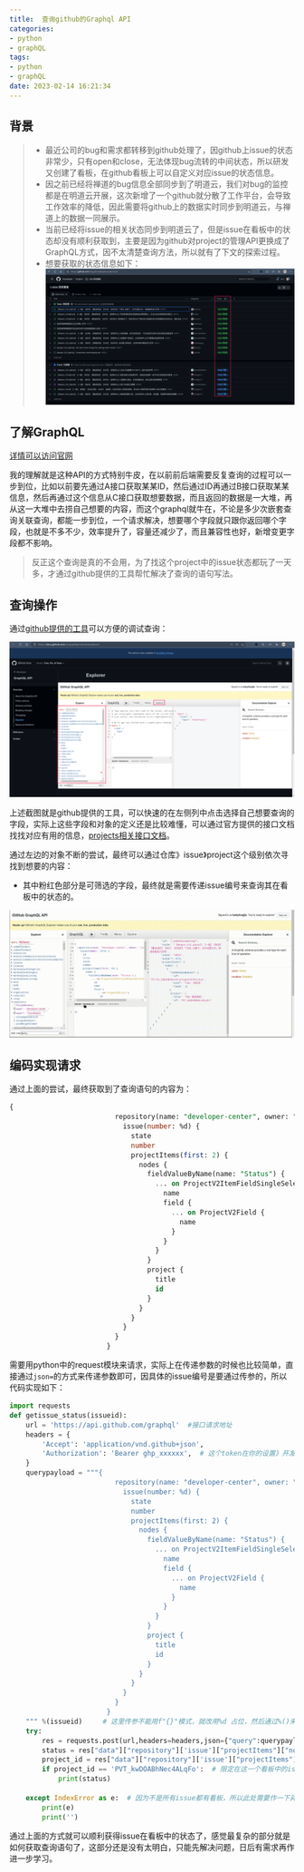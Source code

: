 ```yaml
---
title:  查询github的Graphql API
categories: 
- python
- graphQL
tags:
- python
- graphQL
date: 2023-02-14 16:21:34
---
```


## 背景

> - 最近公司的bug和需求都转移到github处理了，因github上issue的状态非常少，只有open和close，无法体现bug流转的中间状态，所以研发又创建了看板，在github看板上可以自定义对应issue的状态信息。
> - 因之前已经将禅道的bug信息全部同步到了明道云，我们对bug的监控都是在明道云开展，这次新增了一个github就分散了工作平台，会导致工作效率的降低，因此需要将github上的数据实时同步到明道云，与禅道上的数据一同展示。
> - 当前已经将issue的相关状态同步到明道云了，但是issue在看板中的状态却没有顺利获取到，主要是因为github对project的管理API更换成了GraphQL方式，因不太清楚查询方法，所以就有了下文的探索过程。
> - 想要获取的状态信息如下：![image-20230214153317222](pictures/25github_Granphql_api/image-20230214153317222.png)

## 了解GraphQL

[详情可以访问官网](https://graphql.cn/)

我的理解就是这种API的方式特别牛皮，在以前前后端需要反复查询的过程可以一步到位，比如以前要先通过A接口获取某某ID，然后通过ID再通过B接口获取某某信息，然后再通过这个信息从C接口获取想要数据，而且返回的数据是一大堆，再从这一大堆中去捞自己想要的内容，而这个graphql就牛在，不论是多少次嵌套查询关联查询，都能一步到位，一个请求解决，想要哪个字段就只跟你返回哪个字段，也就是不多不少，效率提升了，容量还减少了，而且兼容性也好，新增变更字段都不影响。

> 反正这个查询是真的不会用，为了找这个project中的issue状态都玩了一天多，才通过github提供的工具帮忙解决了查询的语句写法。

## 查询操作

通过[github提供的工具](https://docs.github.com/en/graphql/overview/explorer)可以方便的调试查询：

![image-20230214153333918](pictures/25github_Granphql_api/image-20230214153333918.png)

上述截图就是github提供的工具，可以快速的在左侧列中点击选择自己想要查询的字段，实际上这些字段和对象的定义还是比较难懂，可以通过官方提供的接口文档找找对应有用的信息，[projects相关接口文档](https://docs.github.com/en/issues/planning-and-tracking-with-projects/automating-your-project/using-the-api-to-manage-projects)。

通过左边的对象不断的尝试，最终可以通过仓库》issue》project这个级别依次寻找到想要的内容：

- 其中粉红色部分是可筛选的字段，最终就是需要传递issue编号来查询其在看板中的状态的。

![](pictures/25github_Granphql_api/录屏_选择区域_20230214151708.gif)



## 编码实现请求

通过上面的尝试，最终获取到了查询语句的内容为：

```sql
{
                          repository(name: "developer-center", owner: "linuxdeepin") {
                            issue(number: %d) {
                              state
                              number
                              projectItems(first: 2) {
                                nodes {
                                  fieldValueByName(name: "Status") {
                                    ... on ProjectV2ItemFieldSingleSelectValue {
                                      name
                                      field {
                                        ... on ProjectV2Field {
                                          name
                                        }
                                      }
                                    }
                                  }
                                  project {
                                    title
                                    id
                                  }
                                }
                              }
                            }
                          }
                        }
```

需要用python中的request模块来请求，实际上在传递参数的时候也比较简单，直接通过`json=`的方式来传递参数即可，因具体的issue编号是要通过传参的，所以代码实现如下：

```python
import requests
def getissue_status(issueid):
    url = 'https://api.github.com/graphql'  #接口请求地址
    headers = {
        'Accept': 'application/vnd.github+json',
        'Authorization': 'Bearer ghp_xxxxxx',  # 这个token在你的设置》开发设置中去设置即可
    }
    querypayload = """{
                          repository(name: "developer-center", owner: "linuxdeepin") {
                            issue(number: %d) {   
                              state
                              number
                              projectItems(first: 2) {
                                nodes {
                                  fieldValueByName(name: "Status") {
                                    ... on ProjectV2ItemFieldSingleSelectValue {
                                      name
                                      field {
                                        ... on ProjectV2Field {
                                          name
                                        }
                                      }
                                    }
                                  }
                                  project {
                                    title
                                    id
                                  }
                                }
                              }
                            }
                          }
                        }
    """ %(issueid)     # 这里传参不能用f"{}"模式，就改用%d 占位，然后通过%()来传递
    try:
        res = requests.post(url,headers=headers,json={"query":querypayload}).json()
        status = res["data"]["repository"]['issue']["projectItems"]["nodes"][0]["fieldValueByName"]["name"]
        project_id = res["data"]["repository"]['issue']["projectItems"]["nodes"][0]['project']['id']   # id : PVT_kwDOABhNec4ALqFo
        if project_id == 'PVT_kwDOABhNec4ALqFo':  # 限定在这一个看板中的issue则进行统计
            print(status)

    except IndexError as e:  # 因为不是所有issue都有看板，所以此处需要作一下异常处理
        print(e)
        print('')
```

通过上面的方式就可以顺利获得issue在看板中的状态了，感觉最复杂的部分就是如何获取查询语句了，这部分还是没有太明白，只能先解决问题，日后有需求再作进一步学习。





